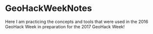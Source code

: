 # GeoHackWeekNotes



Here I am practicing the concepts and tools that were used in the 2016 GeoHack Week in preparation for the 2017 GeoHack Week!
